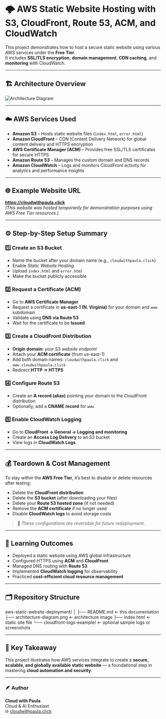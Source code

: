 # 🌩️ AWS Static Website Hosting with S3, CloudFront, Route 53, ACM, and CloudWatch

This project demonstrates how to host a secure static website using various AWS services under the **Free Tier**.  
It includes **SSL/TLS encryption**, **domain management**, **CDN caching**, and **monitoring** with CloudWatch.

---

## 🏗️ Architecture Overview

![Architecture Diagram](architecture-diagram.gif)

---

## ☁️ AWS Services Used

- **Amazon S3** – Hosts static website files (`index.html`, `error.html`)  
- **Amazon CloudFront** – CDN (Content Delivery Network) for global content delivery and HTTPS encryption  
- **AWS Certificate Manager (ACM)** – Provides free SSL/TLS certificates for secure HTTPS  
- **Amazon Route 53** – Manages the custom domain and DNS records  
- **Amazon CloudWatch** – Logs and monitors CloudFront activity for analytics and performance insights  

---

## 🌐 Example Website URL

**https://cloudwithpaula.click**  
*(This website was hosted temporarily for demonstration purposes using AWS Free Tier resources.)*

---

## ⚙️ Step-by-Step Setup Summary

### 1️⃣ Create an S3 Bucket
- Name the bucket after your domain name (e.g., `cloudwithpaula.click`)  
- Enable *Static Website Hosting*  
- Upload `index.html` and `error.html`  
- Make the bucket publicly accessible  

### 2️⃣ Request a Certificate (ACM)
- Go to **AWS Certificate Manager**  
- Request a certificate in **us-east-1 (N. Virginia)** for your domain and `www` subdomain  
- Validate using **DNS via Route 53**  
- Wait for the certificate to be **Issued**

### 3️⃣ Create a CloudFront Distribution
- **Origin domain:** your S3 *website endpoint*  
- Attach your **ACM certificate** (from us-east-1)  
- Add both domain names: `cloudwithpaula.click` and `www.cloudwithpaula.click`  
- Redirect **HTTP → HTTPS**

### 4️⃣ Configure Route 53
- Create an **A record (alias)** pointing your domain to the CloudFront distribution  
- Optionally, add a **CNAME record** for `www`

### 5️⃣ Enable CloudWatch Logging
- Go to **CloudFront → General → Logging and monitoring**  
- Create an **Access Log Delivery** to an S3 bucket  
- View logs in **CloudWatch Logs**

---

## 💰 Teardown & Cost Management

To stay within the **AWS Free Tier**, it’s best to disable or delete resources after testing:

- Delete the **CloudFront distribution**  
- Delete the **S3 bucket** (after downloading your files)  
- Delete your **Route 53 hosted zone** (if not needed)  
- Remove the **ACM certificate** if no longer used  
- Disable **CloudWatch logs** to avoid storage costs  

> 🧹 *These configurations are reversible for future redeployment.*

---

## 🎯 Learning Outcomes

- Deployed a static website using AWS global infrastructure  
- Configured HTTPS using **ACM** and **CloudFront**  
- Managed DNS routing with **Route 53**  
- Implemented **CloudWatch logging** for observability  
- Practiced **cost-efficient cloud resource management**

---

## 🗂️ Repository Structure
aws-static-website-deployment/
│
├── README.md ← this documentation
├── architecture-diagram.png ← architecture image
├── index.html ← static site file
└── cloudfront-logs-example/ ← optional sample logs or screenshots

---

## 🧠 Key Takeaway

This project illustrates how AWS services integrate to create a **secure, scalable, and globally available static website** — a foundational step in mastering **cloud automation and security**.

---

### 🪶 Author

**Cloud with Paula**  
Cloud & AI Enthusiast  
🌐 [cloudwithpaula.click](https://cloudwithpaula.click)

